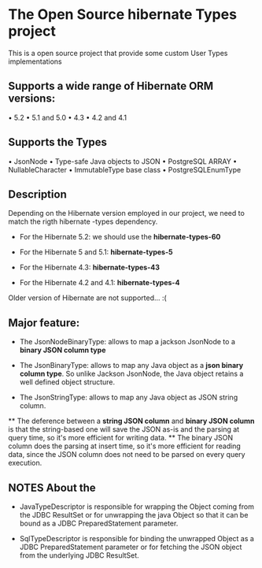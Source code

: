 # The Open Source hibernate Types project

This is a open source project that provide some custom User Types implementations

## Supports a wide range of Hibernate ORM versions:
• 5.2
• 5.1 and 5.0 • 4.3
• 4.2 and 4.1

## Supports the Types
• JsonNode
• Type-safe Java objects to JSON
• PostgreSQL ARRAY
• NullableCharacter
• ImmutableType base class
• PostgreSQLEnumType


## Description

Depending on the Hibernate version employed in our project, we need to match the rigth hibernate -types dependency.


* For the Hibernate 5.2: we should use the **hibernate-types-60**

* For the Hibernate 5 and 5.1: **hibernate-types-5**   

* For the Hibernate 4.3: **hibernate-types-43**   

* For the Hibernate 4.2 and 4.1: **hibernate-types-4** 

Older version of Hibernate are not supported... :(


## Major feature:

* The JsonNodeBinaryType: allows to map a jackson JsonNode to a **binary JSON column type**

* The JsonBinaryType: allows to map any Java object as a **json binary column type**. So unlike Jackson JsonNode, the Java object retains a well defined object structure.

* The JsonStringType: allows to map any Java object as JSON string column. 


** The deference between a **string JSON column** and **binary JSON column** is that the string-based one will save the JSON as-is and the parsing at query time, so it's more efficient for writing data. 
** The binary JSON column does the parsing at insert time, so it's more efficient for reading data, since the JSON column does not need to be parsed on every query execution.



## NOTES About the 

* JavaTypeDescriptor is responsible for wrapping the Object coming from the JDBC ResultSet or for unwrapping the java Object so that it can be bound as a JDBC PreparedStatement parameter.

* SqlTypeDescriptor is responsible for binding the unwrapped Object as a JDBC PreparedStatement parameter or for fetching the JSON object from the underlying JDBC ResultSet.
